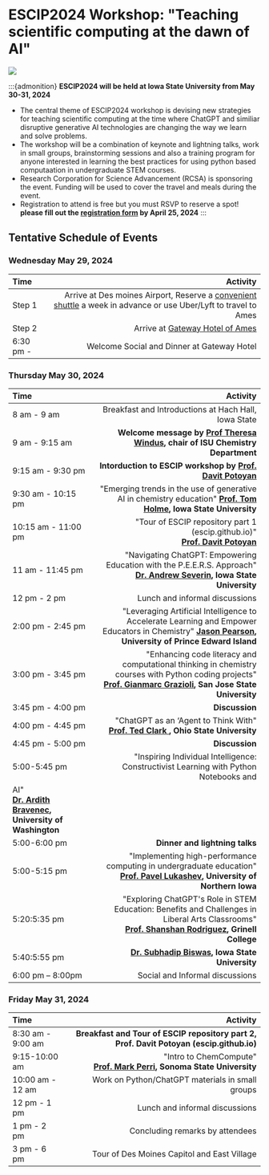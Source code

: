 # ESCIP2024 Workshop: "Teaching scientific computing at the dawn of AI"

![](isu.jpg)

:::{admonition} **ESCIP2024 will be held at Iowa State University from May 30-31, 2024**

- The central theme of ESCIP2024 workshop is devising new strategies for teaching scientific computing at the time where ChatGPT and similiar disruptive generative AI technologies are changing the way we learn and solve problems.  
- The workshop will be a combination of keynote and lightning talks, work in small groups, brainstorming sessions and also a training program for anyone interested in learning the best practices for using python based computaation in undergraduate STEM courses. 
- Research Corporation for Science Advancement (RCSA) is sponsoring the event. Funding will be used to cover the travel and meals during the event. 
- Registration to attend is free but you must RSVP to reserve a spot! **please fill out the [registration form](https://forms.gle/HbCYMA9KCphwH9Jd8) by April 25, 2024** 
:::


## Tentative Schedule of Events

### Wednesday May 29, 2024

|    Time         |   Activity   |
| :------------   | -------------: |
| Step 1          |  Arrive at Des moines Airport, Reserve a [convenient shuttle](https://www.executiveexpress.biz/shuttle-service/) a week in advance or use Uber/Lyft to travel to Ames|
| Step 2          |  Arrive at [Gateway Hotel of Ames](https://www.gatewayames.com/?gad_source=1&gclid=CjwKCAiAivGuBhBEEiwAWiFmYd_bDL2ZwiJL24UCD7-JF8ZD6-vSqDUP6vmgmWIXBR79M8Nu1fIwgBoCoKcQAvD_BwE&gclsrc=aw.ds) |
| 6:30 pm -       |  Welcome Social and Dinner at Gateway Hotel |


### Thursday May 30, 2024

|    Time         |   Activity   |
| :------------   | -------------: |
| 8 am - 9 am  | Breakfast and Introductions at Hach Hall, Iowa State|
| 9 am - 9:15 am  | **Welcome message by [Prof Theresa Windus](https://www.chem.iastate.edu/people/theresa-windus), chair of ISU Chemistry Department**|
| 9:15 am - 9:30 pm | **Intorduction to ESCIP workshop by [Prof. Davit Potoyan](https://www.chem.iastate.edu/people/davit-potoyan)**|
| 9:30 am - 10:15 pm | "Emerging trends in the use of generative AI in chemistry education" **[Prof. Tom Holme](https://www.chem.iastate.edu/people/tom-holme), Iowa State University** |
| 10:15 am - 11:00 pm | "Tour of ESCIP repository part 1 (escip.github.io)" <br> **[Prof. Davit Potoyan](https://www.chem.iastate.edu/people/davit-potoyan)** |
| 11 am - 11:45 pm | "Navigating ChatGPT: Empowering Education with the P.E.E.R.S. Approach" <br> **[Dr. Andrew Severin](https://www.bcb.iastate.edu/people/andrew-severin), Iowa State University**  |
| 12 pm - 2 pm | Lunch and informal discussions|
| 2:00 pm - 2:45 pm | "Leveraging Artificial Intelligence to Accelerate Learning and Empower Educators in Chemistry" **[Jason Pearson](https://islandscholar.ca/people/jpearson), University of Prince Edward Island** |
| 3:00 pm - 3:45 pm | "Enhancing code literacy and computational thinking in chemistry courses with Python coding projects" <br> **[Prof. Gianmarc Grazioli](https://gianmarc.com/), San Jose State University**|
| 3:45 pm - 4:00 pm | **Discussion**|
| 4:00 pm - 4:45 pm | "ChatGPT as an ‘Agent to Think With" <br> **[Prof. Ted Clark ](https://chemistry.osu.edu/people/clark.789), Ohio State University**|
| 4:45 pm - 5:00 pm | **Discussion**|
| 5:00-5:45 pm | "Inspiring Individual Intelligence: Constructivist Learning with Python Notebooks and
AI" <br> **[Dr. Ardith Bravenec](https://depts.washington.edu/astrobio/wordpress/profile/ardith-bravenec/), University of Washington**|
| 5:00-6:00 pm | **Dinner and lightning talks**|
| 5:00-5:15 pm|  "Implementing high-performance computing in undergraduate education" <br> **[Prof. Pavel Lukashev](https://chas.uni.edu/physics/directory/pavel-lukashev), University of Northern Iowa**|
| 5:20:5:35 pm | "Exploring ChatGPT's Role in STEM Education: Benefits and Challenges in Liberal Arts Classrooms" <br> **[Prof. Shanshan Rodriguez](https://www.grinnell.edu/user/rodriguezs), Grinell College**|
| 5:40:5:55 pm | **[Dr. Subhadip Biswas](https://twitter.com/subhadip_shuvo?lang=en), Iowa State University**|
| 6:00 pm – 8:00pm | Social and Informal discussions |

### Friday May 31, 2024

|    Time         |   Activity   |
| :------------   | -------------: |
| 8:30 am - 9:00 am |  **Breakfast and Tour of ESCIP repository part 2, Prof. Davit Potoyan (escip.github.io)** |
| 9:15-10:00 am | "Intro to ChemCompute" <br> **[Prof. Mark Perri](https://chemistry.sonoma.edu/faculty-staff/mark-j-perri), Sonoma State University**|
| 10:00 am - 12 am | Work on Python/ChatGPT materials in small groups  |
| 12 pm - 1 pm | Lunch and informal discussions |
| 1  pm - 2 pm | Concluding remarks by attendees |
| 3 pm - 6 pm | Tour of Des Moines Capitol and East Village |
